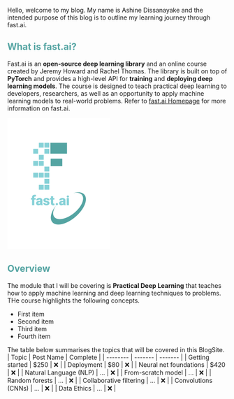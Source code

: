 Hello, welcome to my blog. My name is Ashine Dissanayake and the intended purpose of this blog is to outline my learning journey through fast.ai. 

## <span style="color: rgb(84, 164, 162)">What is fast.ai?</span>
Fast.ai is an **open-source deep learning library** and an online course created by Jeremy Howard and Rachel Thomas. The library is built on top of **PyTorch** and provides a high-level API for **training** and **deploying deep learning models**. The course is designed to teach practical deep learning to developers, researchers, as well as an opportunity to apply machine learning models to real-world problems. Refer to [fast.ai Homepage](https://www.fast.ai) for more information on fast.ai. 

![Image of fast.ai logo](images/logo.png)

## <span style="color: rgb(84, 164, 162)">Overview</span> 
The module that I will be covering is **Practical Deep Learning** that teaches how to apply machine learning and deep learning techniques to problems. THe course highlights the following concepts. 
<ul>
  <li>First item</li>
  <li>Second item</li>
  <li>Third item</li>
  <li>Fourth item</li>
</ul>

The table below summarises the topics that will be covered in this BlogSite.
| Topic | Post Name | Complete |
| -------- | ------- | ------- |
| Getting started | $250 | ❌ |
| Deployment | $80 | ❌ |
| Neural net foundations | $420 | ❌ |
| Natural Language (NLP) | ... | ❌ |
| From-scratch model | ... | ❌ |
| Random forests | ... | ❌ |
| Collaborative filtering | ... | ❌ |
| Convolutions (CNNs) | ... | ❌ | 
| Data Ethics | ... | ❌ |

